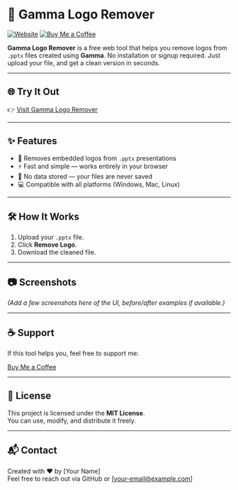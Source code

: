 # 🧽 Gamma Logo Remover

[![Website](https://img.shields.io/badge/Visit-Website-green)](https://gammalogoremover.ct.ws/)
[![Buy Me a Coffee](https://img.shields.io/badge/Buy%20Me%20a%20Coffee-Support-orange)](https://www.buymeacoffee.com/yourusername)

**Gamma Logo Remover** is a free web tool that helps you remove logos from `.pptx` files created using **Gamma**. No installation or signup required. Just upload your file, and get a clean version in seconds.

---

## 🌐 Try It Out

👉 [Visit Gamma Logo Remover](https://gammalogoremover.ct.ws/)

---

## ✨ Features

- 🎯 Removes embedded logos from `.pptx` presentations
- ⚡ Fast and simple — works entirely in your browser
- 🔐 No data stored — your files are never saved
- 💻 Compatible with all platforms (Windows, Mac, Linux)

---

## 🛠️ How It Works

1. Upload your `.pptx` file.
2. Click **Remove Logo**.
3. Download the cleaned file.

---

## 📷 Screenshots

*(Add a few screenshots here of the UI, before/after examples if available.)*

---

## ☕ Support

If this tool helps you, feel free to support me:

[Buy Me a Coffee](https://www.buymeacoffee.com/yourusername)

---

## 📃 License

This project is licensed under the **MIT License**.  
You can use, modify, and distribute it freely.

---

## 📬 Contact

Created with ❤️ by [Your Name]  
Feel free to reach out via GitHub or [your-email@example.com]
